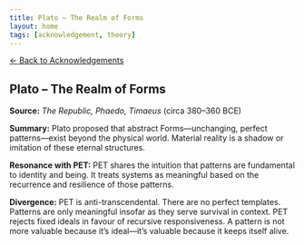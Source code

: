 ```yaml
---
title: Plato – The Realm of Forms
layout: home
tags: [acknowledgement, theory]
---
```


[← Back to Acknowledgements](/ideas/acknowledgements/)

## Plato – The Realm of Forms

**Source:** *The Republic, Phaedo, Timaeus* (circa 380–360 BCE)

**Summary:** Plato proposed that abstract Forms—unchanging, perfect patterns—exist beyond the physical world. Material reality is a shadow or imitation of these eternal structures.

**Resonance with PET:** PET shares the intuition that patterns are fundamental to identity and being. It treats systems as meaningful based on the recurrence and resilience of those patterns.

**Divergence:** PET is anti-transcendental. There are no perfect templates. Patterns are only meaningful insofar as they serve survival in context. PET rejects fixed ideals in favour of recursive responsiveness. A pattern is not more valuable because it’s ideal—it’s valuable because it keeps itself alive.
